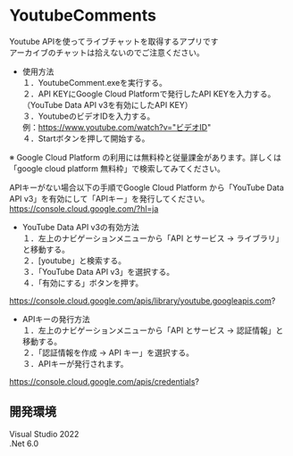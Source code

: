 # YoutubeComments
Youtube APIを使ってライブチャットを取得するアプリです  
アーカイブのチャットは拾えないのでご注意ください。
  
- 使用方法  
１．YoutubeComment.exeを実行する。  
２．API KEYにGoogle Cloud Platformで発行したAPI KEYを入力する。  
（YouTube Data API v3を有効にしたAPI KEY）  
３．YoutubeのビデオIDを入力する。  
例：https://www.youtube.com/watch?v="ビデオID"  
４．Startボタンを押して開始する。  
  
※ Google Cloud Platform の利用には無料枠と従量課金があります。詳しくは「google cloud platform 無料枠」で検索してみてください。 
  
APIキーがない場合以下の手順でGoogle Cloud Platform から「YouTube Data API v3」を有効にして「APIキー」を発行してください。  
https://console.cloud.google.com/?hl=ja  
  
- YouTube Data API v3の有効方法  
１．左上のナビゲーションメニューから「API とサービス -> ライブラリ」と移動する。  
２．[youtube」と検索する。  
３．「YouTube Data API v3」を選択する。  
４．「有効にする」ボタンを押す。  
  
https://console.cloud.google.com/apis/library/youtube.googleapis.com?  
  
- APIキーの発行方法  
１．左上のナビゲーションメニューから「API とサービス -> 認証情報」と移動する。  
２．「認証情報を作成 -> API キー」を選択する。  
３．APIキーが発行されます。  
  
https://console.cloud.google.com/apis/credentials?  
  
## 開発環境  
Visual Studio 2022  
.Net 6.0  
